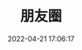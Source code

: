 ---
title: 朋友圈
date: 2022-04-21 17:06:17
comments: false
aside: false
top_img: false
type: "fcircle"
---